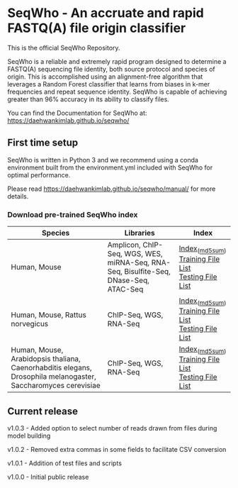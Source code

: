 # SeqWho - An accruate and rapid FASTQ(A) file origin classifier

This is the official SeqWho Repository.

SeqWho is a reliable and extremely rapid program designed to determine a FASTQ(A) sequencing file identity, both source protocol and species of origin. This is accomplished using an alignment-free algorithm that leverages a Random Forest classifier that learns from biases in k-mer frequencies and repeat sequence identity. SeqWho is capable of achieving greater than 96% accuracy in its ability to classify files.

You can find the Documentation for SeqWho at:
https://daehwankimlab.github.io/seqwho/

## First time setup
SeqWho is written in Python 3 and we recommend using a conda environment built from the environment.yml included with SeqWho for optimal performance.

Please read https://daehwankimlab.github.io/seqwho/manual/ for more details.

### Download pre-trained SeqWho index

| Species | Libraries | Index |
| --- | --- | --- |
| Human, Mouse | Amplicon, ChIP-Seq, WGS, WES, miRNA-Seq, RNA-Seq, Bisulfite-Seq, DNase-Seq, ATAC-Seq | [Index]( https://cloud.biohpc.swmed.edu/index.php/s/sP48taKmymSkJBM/download/SeqWho.ix)<sub>([md5sum](https://cloud.biohpc.swmed.edu/index.php/s/9bk57S65LycK5ts/download/SeqWho.md5sum))</sub><br>[Training File List](https://cloud.biohpc.swmed.edu/index.php/s/zmZ8AMfNcYaAB7y/download/training_files_Original.txt)<br>[Testing File List](https://cloud.biohpc.swmed.edu/index.php/s/t9SSQLgjzYxXSZd/download/testing_files_Original.txt) | 
| Human, Mouse, Rattus norvegicus | ChIP-Seq, WGS, RNA-Seq | [Index](https://cloud.biohpc.swmed.edu/index.php/s/B6dLibRmjqkWbNY/download/SeqWho_Similar_Species.ix)<sub>([md5sum](https://cloud.biohpc.swmed.edu/index.php/s/GcCyaFqeaQSCsTd/download/SeqWho_Similar_Species.md5sum))</sub><br>[Training File List](https://cloud.biohpc.swmed.edu/index.php/s/fRyKqyraxiXWeLF/download/training_files_Similar_Species.txt)<br>[Testing File List](https://cloud.biohpc.swmed.edu/index.php/s/G6AJetoD9JHQzZx/download/testing_files_Similar_Species.txt) |
| Human, Mouse, Arabidopsis thaliana, Caenorhabditis elegans, Drosophila melanogaster, Saccharomyces cerevisiae | ChIP-Seq, WGS, RNA-Seq | [Index](https://cloud.biohpc.swmed.edu/index.php/s/ys6Qa87cY2HyJEJ/download/SeqWho_Other_Species.ix)<sub>([md5sum](https://cloud.biohpc.swmed.edu/index.php/s/7AZdAHEc6iRBYSP/download/SeqWho_Other_Species.md5sum))</sub><br>[Training File List](https://cloud.biohpc.swmed.edu/index.php/s/gZzS3GKgar4SraH/download/training_files_Other_Species.txt)<br>[Testing File List](https://cloud.biohpc.swmed.edu/index.php/s/Hi3GEj6PFaZ9FeN/download/testing_files_Other_Species.txt)|


## Current release
v1.0.3 - Added option to select number of reads drawn from files during model building

v1.0.2 - Removed extra commas in some fields to facilitate CSV conversion

v1.0.1 - Addition of test files and scripts

v1.0.0 - Initial public release

